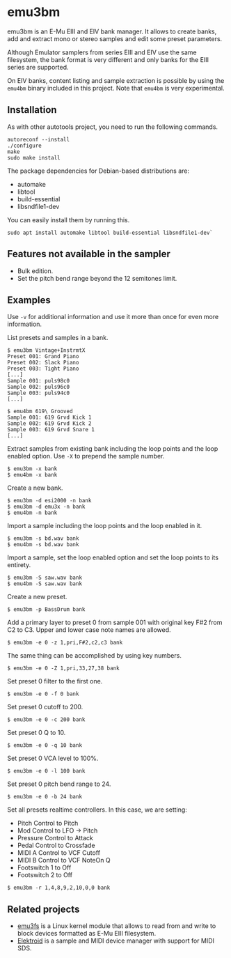 # emu3bm

emu3bm is an E-Mu EIII and EIV bank manager. It allows to create banks, add and extract mono or stereo samples and edit some preset parameters.

Although Emulator samplers from series EIII and EIV use the same filesystem, the bank format is very different and only banks for the EIII series are supported.

On EIV banks, content listing and sample extraction is possible by using the `emu4bm` binary included in this project. Note that `emu4bm` is very experimental.

## Installation

As with other autotools project, you need to run the following commands.

```
autoreconf --install
./configure
make
sudo make install
```

The package dependencies for Debian-based distributions are:
- automake
- libtool
- build-essential
- libsndfile1-dev

You can easily install them by running this.

```
sudo apt install automake libtool build-essential libsndfile1-dev`
```

## Features not available in the sampler

* Bulk edition.
* Set the pitch bend range beyond the 12 semitones limit.

## Examples

Use `-v` for additional information and use it more than once for even more information.

List presets and samples in a bank.

```
$ emu3bm Vintage+InstrmtX
Preset 001: Grand Piano
Preset 002: Slack Piano
Preset 003: Tight Piano
[...]
Sample 001: puls98c0
Sample 002: puls96c0
Sample 003: puls94c0
[...]

$ emu4bm 619\ Grooved
Sample 001: 619 Grvd Kick 1
Sample 002: 619 Grvd Kick 2
Sample 003: 619 Grvd Snare 1
[...]
```

Extract samples from existing bank including the loop points and the loop enabled option. Use `-X` to prepend the sample number.

```
$ emu3bm -x bank
$ emu4bm -x bank
```

Create a new bank.

```
$ emu3bm -d esi2000 -n bank
$ emu3bm -d emu3x -n bank
$ emu4bm -n bank
```

Import a sample including the loop points and the loop enabled in it.

```
$ emu3bm -s bd.wav bank
$ emu4bm -s bd.wav bank
```

Import a sample, set the loop enabled option and set the loop points to its entirety.

```
$ emu3bm -S saw.wav bank
$ emu4bm -S saw.wav bank
```

Create a new preset.

```
$ emu3bm -p BassDrum bank
```

Add a primary layer to preset 0 from sample 001 with original key F#2 from C2 to C3. Upper and lower case note names are allowed.

```
$ emu3bm -e 0 -z 1,pri,F#2,c2,c3 bank
```

The same thing can be accomplished by using key numbers.

```
$ emu3bm -e 0 -Z 1,pri,33,27,38 bank
```

Set preset 0 filter to the first one.

```
$ emu3bm -e 0 -f 0 bank
```

Set preset 0 cutoff to 200.

```
$ emu3bm -e 0 -c 200 bank
```

Set preset 0 Q to 10.

```
$ emu3bm -e 0 -q 10 bank
```

Set preset 0 VCA level to 100%.

```
$ emu3bm -e 0 -l 100 bank
```

Set preset 0 pitch bend range to 24.

```
$ emu3bm -e 0 -b 24 bank
```

Set all presets realtime controllers. In this case, we are setting:
- Pitch Control to Pitch
- Mod Control to LFO -> Pitch
- Pressure Control to Attack
- Pedal Control to Crossfade
- MIDI A Control to VCF Cutoff
- MIDI B Control to VCF NoteOn Q
- Footswitch 1 to Off
- Footswitch 2 to Off

```
$ emu3bm -r 1,4,8,9,2,10,0,0 bank
```

## Related projects

* [emu3fs](https://github.com/dagargo/emu3fs) is a Linux kernel module that allows to read from and write to block devices formatted as E-Mu EIII filesystem.
* [Elektroid](https://github.com/dagargo/elektroid) is a sample and MIDI device manager with support for MIDI SDS.
